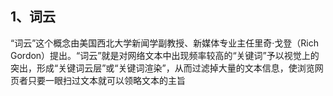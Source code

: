 ## 1、词云

“词云”这个概念由美国西北大学新闻学副教授、新媒体专业主任里奇·戈登（Rich Gordon）提出。“词云”就是对网络文本中出现频率较高的“关键词”予以视觉上的突出，形成“关键词云层”或“关键词渲染”，从而过滤掉大量的文本信息，使浏览网页者只要一眼扫过文本就可以领略文本的主旨

